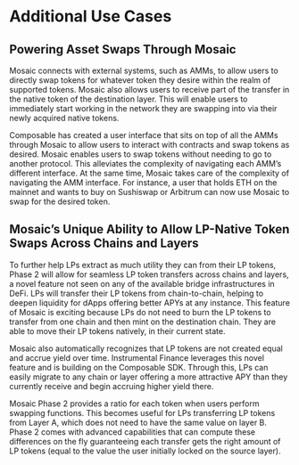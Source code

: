 # Additional Use Cases

## Powering Asset Swaps Through Mosaic

Mosaic connects with external systems, such as AMMs, to allow users to directly swap tokens for whatever token they 
desire within the realm of supported tokens. Mosaic also allows users to receive part of the transfer in the native 
token of the destination layer. This will enable users to immediately start working in the network they are swapping 
into via their newly acquired native tokens.

Composable has created a user interface that sits on top of all the AMMs through Mosaic to allow users to interact with 
contracts and swap tokens as desired. Mosaic enables users to swap tokens without needing to go to another protocol. 
This alleviates the complexity of navigating each AMM’s different interface. At the same time, Mosaic takes care of the 
complexity of navigating the AMM interface. For instance, a user that holds ETH on the mainnet and wants to buy on 
Sushiswap or Arbitrum can now use Mosaic to swap for the desired token.


## Mosaic’s Unique Ability to Allow LP-Native Token Swaps Across Chains and Layers

To further help LPs extract as much utility they can from their LP tokens, Phase 2 will allow for seamless LP token 
transfers across chains and layers, a novel feature not seen on any of the available bridge infrastructures in DeFi. 
LPs will transfer their LP tokens from chain-to-chain, helping to deepen liquidity for dApps offering better APYs at any
instance. This feature of Mosaic is exciting because LPs do not need to burn the LP tokens to transfer from one chain 
and then mint on the destination chain. They are able to move their LP tokens natively, in their current state. 

Mosaic also automatically recognizes that LP tokens are not created equal and accrue yield over time. 
Instrumental Finance leverages this novel feature and is building on the Composable SDK. Through this, 
LPs can easily migrate to any chain or layer offering a more attractive APY than they currently receive and begin
accruing higher yield there.

Mosaic Phase 2 provides a ratio for each token when users perform swapping functions. This becomes useful for LPs 
transferring LP tokens from Layer A, which does not need to have the same value on layer B. Phase 2 comes with advanced 
capabilities that can compute these differences on the fly guaranteeing each transfer gets the right amount of LP tokens
(equal to the value the user initially locked on the source layer).
